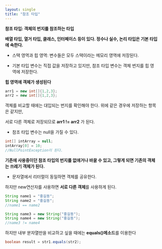 ```yaml
---
layout: single
title: "참조 타입"
---
```


**참조 타입: 객체의 번지를 참조하는 타입**

 **배열 타입, 열거 타입, 클래스, 인터페이스 등이 있다. 정수나 실수, 논리 타입은 기본 타입에 속한다.**

- 스택 영역과 힙 영역: 변수들은 모두 스택이라는 메모리 영역에 저장된다. 

- 기본 타입 변수는 직접 값을 저장하고 있지만, 참조 타입 변수는 객체 번지를 힙 영역에 저장한다.

**힙 영역에 객체가 생성된다**

```java
arr1 = new int[]{1,2,3};
arr2 = new int[]{1,2,3};
```
객체를 비교할 때에는 대입되는 번지를 확인해야 한다. 위에 같은 경우에 저장하는 항목은 같지만,

서로 다른 객체로 저장되므로 **arr1 != arr2** 가 된다.

- 참조 타입 변수는 null을 가질 수 있다.

```java
int[] intArray = null;
intArray[0] = 10;
//NullPointException이 된다.
```

**기존에 사용중이던 참조 타입의 번지를 없애거나 바꿀 수 있고, 그렇게 되면 기존의 객체는 쓰레기 객체가 된다.**

- 문자열에서 리터럴이 동일하면 객체를 공유한다.

하지만 new연산자를 사용하면 **서로 다른 객체**를 사용하게 된다.

```java
String name1 = "홍길동";
String name2 = "홍길동";
//name1 == name2

String name3 = new String("홍길동");
String name4 = new String("홍길동");
//name3 != name4
```

하지만 내부 분자열만을 비교하고 싶을 때에는 **equals()메소드**를 이용한다

```java
boolean result = str1.equals(str2);
```




